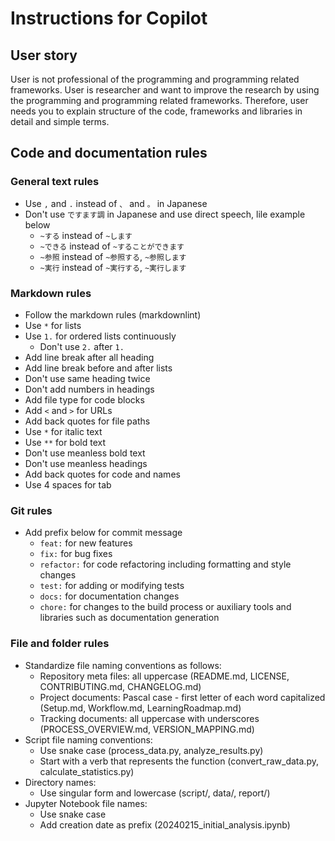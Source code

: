 # Instructions for Copilot

## User story

User is not professional of the programming and programming related frameworks.
User is researcher and want to improve the research by using the programming and programming related frameworks.
Therefore, user needs you to explain structure of the code, frameworks and libraries in detail and simple terms.

## Code and documentation rules

### General text rules

* Use `,` and `.` instead of `、` and `。` in Japanese
* Don't use `ですます調` in Japanese and use direct speech, lile example below
    * `~する` instead of `~します`
    * `~できる` instead of `~することができます`
    * `~参照` instead of `~参照する`, `~参照します`
    * `~実行` instead of `~実行する`, `~実行します`

### Markdown rules

* Follow the markdown rules (markdownlint)
* Use `*` for lists
* Use `1.` for ordered lists continuously
    * Don't use `2.` after `1.`
* Add line break after all heading
* Add line break before and after lists
* Don't use same heading twice
* Don't add numbers in headings
* Add file type for code blocks
* Add `<` and `>` for URLs
* Add back quotes for file paths
* Use `*` for italic text
* Use `**` for bold text
* Don't use meanless bold text
* Don't use meanless headings
* Add back quotes for code and names
* Use 4 spaces for tab

### Git rules

* Add prefix below for commit message
    * `feat:` for new features
    * `fix:` for bug fixes
    * `refactor:` for code refactoring including formatting and style changes
    * `test:` for adding or modifying tests
    * `docs:` for documentation changes
    * `chore:` for changes to the build process or auxiliary tools and libraries such as documentation generation

### File and folder rules

* Standardize file naming conventions as follows:
    * Repository meta files: all uppercase (README.md, LICENSE, CONTRIBUTING.md, CHANGELOG.md)
    * Project documents: Pascal case - first letter of each word capitalized (Setup.md, Workflow.md, LearningRoadmap.md)
    * Tracking documents: all uppercase with underscores (PROCESS_OVERVIEW.md, VERSION_MAPPING.md)
* Script file naming conventions:
    * Use snake case (process_data.py, analyze_results.py)
    * Start with a verb that represents the function (convert_raw_data.py, calculate_statistics.py)
* Directory names:
    * Use singular form and lowercase (script/, data/, report/)
* Jupyter Notebook file names:
    * Use snake case
    * Add creation date as prefix (20240215_initial_analysis.ipynb)
